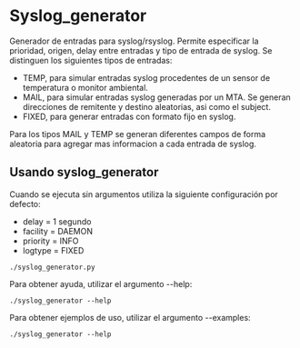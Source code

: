 # Syslog_generator

Generador de entradas para syslog/rsyslog. 
Permite especificar la prioridad, origen, delay entre entradas y tipo de entrada de syslog. Se distinguen los siguientes tipos de entradas:

* TEMP, para simular entradas syslog procedentes de un sensor de temperatura o monitor ambiental.
* MAIL, para simular entradas syslog generadas por un MTA. Se generan direcciones de remitente y destino aleatorias, asi como el subject.
* FIXED, para generar entradas con formato fijo en syslog.

Para los tipos MAIL y TEMP se generan diferentes campos de forma aleatoria para agregar mas informacion a cada entrada de syslog.


## Usando syslog_generator

Cuando se ejecuta sin argumentos utiliza la siguiente configuración por defecto:
* delay = 1 segundo
* facility = DAEMON
* priority = INFO
* logtype = FIXED

```
./syslog_generator.py
```
Para obtener ayuda, utilizar el argumento --help:

```
./syslog_generator --help
```
Para obtener ejemplos de uso, utilizar el argumento --examples:

```
./syslog_generator --help
```
